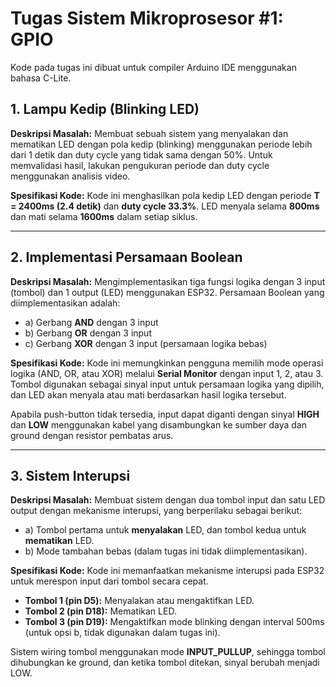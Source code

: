 
# Tugas Sistem Mikroprosesor #1: GPIO

Kode pada tugas ini dibuat untuk compiler Arduino IDE menggunakan bahasa C-Lite.

## 1. Lampu Kedip (Blinking LED)
**Deskripsi Masalah:**
Membuat sebuah sistem yang menyalakan dan mematikan LED dengan pola kedip (blinking) menggunakan periode lebih dari 1 detik dan duty cycle yang tidak sama dengan 50%. Untuk memvalidasi hasil, lakukan pengukuran periode dan duty cycle menggunakan analisis video.

**Spesifikasi Kode:**
Kode ini menghasilkan pola kedip LED dengan periode **T = 2400ms (2.4 detik)** dan **duty cycle 33.3%**. LED menyala selama **800ms** dan mati selama **1600ms** dalam setiap siklus.

---

## 2. Implementasi Persamaan Boolean
**Deskripsi Masalah:**
Mengimplementasikan tiga fungsi logika dengan 3 input (tombol) dan 1 output (LED) menggunakan ESP32. Persamaan Boolean yang diimplementasikan adalah:

- a) Gerbang **AND** dengan 3 input
- b) Gerbang **OR** dengan 3 input
- c) Gerbang **XOR** dengan 3 input (persamaan logika bebas)

**Spesifikasi Kode:**
Kode ini memungkinkan pengguna memilih mode operasi logika (AND, OR, atau XOR) melalui **Serial Monitor** dengan input 1, 2, atau 3. Tombol digunakan sebagai sinyal input untuk persamaan logika yang dipilih, dan LED akan menyala atau mati berdasarkan hasil logika tersebut.

Apabila push-button tidak tersedia, input dapat diganti dengan sinyal **HIGH** dan **LOW** menggunakan kabel yang disambungkan ke sumber daya dan ground dengan resistor pembatas arus.

---

## 3. Sistem Interupsi
**Deskripsi Masalah:**
Membuat sistem dengan dua tombol input dan satu LED output dengan mekanisme interupsi, yang berperilaku sebagai berikut:

- a) Tombol pertama untuk **menyalakan** LED, dan tombol kedua untuk **mematikan** LED.
- b) Mode tambahan bebas (dalam tugas ini tidak diimplementasikan).

**Spesifikasi Kode:**
Kode ini memanfaatkan mekanisme interupsi pada ESP32 untuk merespon input dari tombol secara cepat.

- **Tombol 1 (pin D5):** Menyalakan atau mengaktifkan LED.
- **Tombol 2 (pin D18):** Mematikan LED.
- **Tombol 3 (pin D19):** Mengaktifkan mode blinking dengan interval 500ms (untuk opsi b, tidak digunakan dalam tugas ini).

Sistem wiring tombol menggunakan mode **INPUT_PULLUP**, sehingga tombol dihubungkan ke ground, dan ketika tombol ditekan, sinyal berubah menjadi LOW.
